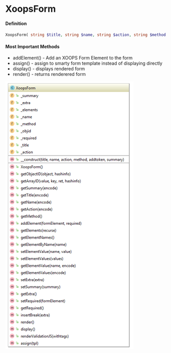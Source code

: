 # XoopsForm

#### Definition
```php
XoopsForm( string $title, string $name, string $action, string $method = "post" )
```

#### Most Important Methods
*   addElement() - Add an XOOPS Form Element to the form
*   assign() - assign to smarty form template instead of displaying directly
*   display() - displays rendered form
*   render() - returns renderered form



![](../../assets/uml/XoopsForm.png)


